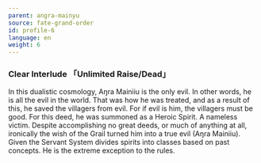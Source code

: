 ```yaml
---
parent: angra-mainyu
source: fate-grand-order
id: profile-6
language: en
weight: 6
---
```


### Clear Interlude 「Unlimited Raise/Dead」

In this dualistic cosmology, Aŋra Mainiiu is the only evil.
In other words, he is all the evil in the world.
That was how he was treated, and as a result of this, he saved the villagers from evil. For if evil is him, the villagers must be good.
For this deed, he was summoned as a Heroic Spirit.
A nameless victim. Despite accomplishing no great deeds, or much of anything at all, ironically the wish of the Grail turned him into a true evil (Aŋra Mainiiu).
Given the Servant System divides spirits into classes based on past concepts. He is the extreme exception to the rules.
